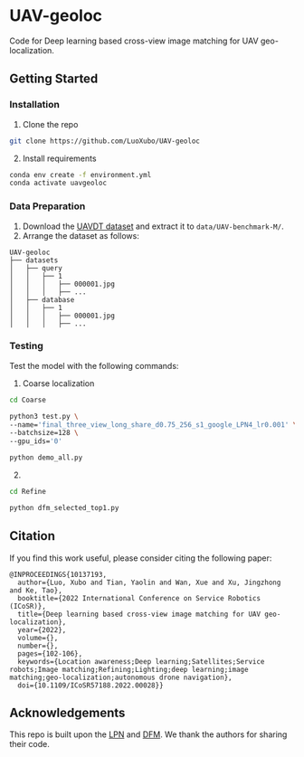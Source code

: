 # UAV-geoloc

Code for Deep learning based cross-view image matching for UAV geo-localization.

## Getting Started

### Installation

1. Clone the repo

```sh
git clone https://github.com/LuoXubo/UAV-geoloc
```

2. Install requirements

```sh
conda env create -f environment.yml
conda activate uavgeoloc
```

### Data Preparation

1. Download the [UAVDT dataset](https://sites.google.com/site/daviddo0323/projects/uavdt) and extract it to `data/UAV-benchmark-M/`.
2. Arrange the dataset as follows:

```
UAV-geoloc
├── datasets
│   ├── query
│   │   ├── 1
│   │   │   ├── 000001.jpg
│   │   │   ├── ...
│   ├── database
│   │   ├── 1
│   │   │   ├── 000001.jpg
│   │   │   ├── ...
```

### Testing

Test the model with the following commands:

1. Coarse localization

```sh
cd Coarse

python3 test.py \
--name='final_three_view_long_share_d0.75_256_s1_google_LPN4_lr0.001' \
--batchsize=128 \
--gpu_ids='0'

python demo_all.py
```

2.

```sh
cd Refine

python dfm_selected_top1.py
```

## Citation

If you find this work useful, please consider citing the following paper:

```
@INPROCEEDINGS{10137193,
  author={Luo, Xubo and Tian, Yaolin and Wan, Xue and Xu, Jingzhong and Ke, Tao},
  booktitle={2022 International Conference on Service Robotics (ICoSR)},
  title={Deep learning based cross-view image matching for UAV geo-localization},
  year={2022},
  volume={},
  number={},
  pages={102-106},
  keywords={Location awareness;Deep learning;Satellites;Service robots;Image matching;Refining;Lighting;deep learning;image matching;geo-localization;autonomous drone navigation},
  doi={10.1109/ICoSR57188.2022.00028}}

```

## Acknowledgements

This repo is built upon the [LPN](https://github.com/wtyhub/LPN) and [DFM](https://github.com/ufukefe/DFM). We thank the authors for sharing their code.
